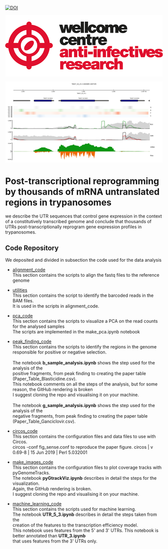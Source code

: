 
[![DOI](https://zenodo.org/badge/754718392.svg)](https://zenodo.org/doi/10.5281/zenodo.10636308)

![Wellcome Centre for Anti-Infectives Research Logo](static/wcar.png)

![Coverage track for gene Tb927.10.5620](make_images_code/bw_file/full_images/Tb927.10.5620_coverage.png)


# Post-transcriptional reprogramming by thousands of mRNA untranslated regions in trypanosomes
we describe the UTR sequences that control gene expression in the context of a constitutively transcribed genome
and conclude that thousands of UTRs post-transcriptionally reprogram gene expression profiles in trypanosomes.

## Code Repository
We deposited and divided in subsection the code used for the data analysis

-  <a href="alignment_code/">alignment_code</a> <br>
This section contains the scripts to align the fastq files to the reference genome

-  <a href="utilities/">utilities</a> <br>
This section contains the script to identify the barcoded reads in the BAM files. <br>
It is used in the scripts in alignment_code.

-  <a href="pca_code/">pca_code</a> <br>
This section contains the scripts to visualize a PCA on the read counts for the analysed samples <br>
The scripts are implemented in the make_pca.ipynb notebook

-  <a href="peak_finding_code/">peak_finding_code</a> <br>
This section contains the scripts to identify the regions in the genome responsible for positive or negative selection.<br><br>
The notebook <b>b_sample_analysis.ipynb</b> shows the step used for the analysis of the <br>
positive fragments, from peak finding to creating the paper table (Paper_Table_Blasticidine.csv). <br>
This notebook comments on all the steps of the analysis, but for some reason, the GitHub rendering is broken <br>
I suggest cloning the repo and visualising it on your machine. <br><br>
The notebook <b>g_sample_analysis.ipynb</b> shows the step used for the analysis of the <br>
negative fragments, from peak finding to creating the paper table (Paper_Table_Ganciclovir.csv). <br>

- <a href="circ0s_code/">circos_code</a> <br>
This section contains the configuration files and data files to use with Circos.  <br>
circos -conf fig_sense.conf to reproduce the paper figure.
circos | v 0.69-8 | 15 Jun 2019 | Perl 5.032001

- <a href="make_images_code/">make_images_code</a> <br>
This section contains the configuration files to plot coverage tracks with pyGenomeTracks. <br>
The notebook <b>pyGtrackViz.ipynb</b> describes in detail the steps for the visualization. <br>
Again, the GitHub rendering is broken. <br>
I suggest cloning the repo and visualising it on your machine. <br>

- <a href="machine_learning_code/">machine_learning_code</a> <br>
This section contains the scripts used for machine learning. <br>
The notebook <b>UTR_5_3.ipynb</b> describes in detail the steps taken from the <br>
creation of the features to the transcription efficiency model. <br>
This notebook uses features from the 5' and 3' UTRs. This notebook is better annotated than <b>UTR_3.ipynb</b><br>
that uses features from the 3' UTRs only. 

